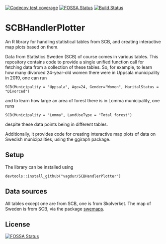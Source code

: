 <!-- badges: start -->
  [![Codecov test coverage](https://codecov.io/gh/vagdur/SCBHandlerPlotter/branch/main/graph/badge.svg)](https://codecov.io/gh/vagdur/SCBHandlerPlotter?branch=main)
[![FOSSA Status](https://app.fossa.com/api/projects/git%2Bgithub.com%2Fvagdur%2FSCBHandlerPlotter.svg?type=shield)](https://app.fossa.com/projects/git%2Bgithub.com%2Fvagdur%2FSCBHandlerPlotter?ref=badge_shield)
  [![Build Status](https://travis-ci.com/vagdur/SCBHandlerPlotter.svg?branch=main)](https://travis-ci.com/vagdur/SCBHandlerPlotter)
<!-- badges: end -->

# SCBHandlerPlotter
An R library for handling statistical tables from SCB, and creating interactive map plots based on them.

Data from Statistics Sweden (SCB) of course comes in various tables. This repository contains code to provide a single unified function call for fetching data from a collection of these tables. So, for example, to learn how many divorced 24-year-old women there were in Uppsala municipality in 2019, one can run

    SCB(Municipality = "Uppsala", Age=24, Gender="Women", MaritalStatus = "Divorced")
and to learn how large an area of forest there is in Lomma municipality, one runs

    SCB(Municipality = "Lomma", LandUseType = "Total forest")
despite these data points being in different tables.

Additionally, it provides code for creating interactive map plots of data on Swedish municipalities, using the ggiraph package.

## Setup

The library can be installed using

    devtools::install_github("vagdur/SCBHandlerPlotter")
    
## Data sources

All tables except one are from SCB, one is from Skolverket. The map of Sweden is from SCB, via the package [swemaps](https://github.com/reinholdsson/swemaps).


## License
[![FOSSA Status](https://app.fossa.com/api/projects/git%2Bgithub.com%2Fvagdur%2FSCBHandlerPlotter.svg?type=large)](https://app.fossa.com/projects/git%2Bgithub.com%2Fvagdur%2FSCBHandlerPlotter?ref=badge_large)
